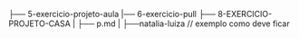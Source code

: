 ├── 5-exercicio-projeto-aula
 |── 6-exercicio-pull
 ├── 8-EXERCICIO-PROJETO-CASA
 |  ├── p.md
 |  ├──natalia-luiza // exemplo como deve ficar